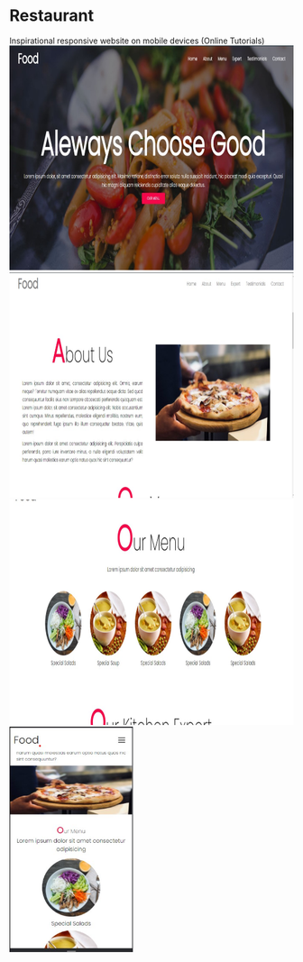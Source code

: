 # Restaurant
Inspirational responsive website on mobile devices (Online Tutorials)
<img src="screenshots/scr1.jpg" height="400" alt="Screenshot"/> <img src="screenshots/scr2.jpg" height="400" alt="Screenshot"/>
<img src="screenshots/scr3.jpg" height="400" alt="Screenshot"/> <img src="screenshots/scr4.jpg" height="400" alt="Screenshot"/>

